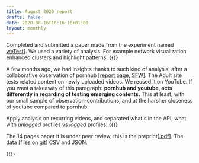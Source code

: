 ```yaml
---
title: August 2020 report
drafts: false
date: 2020-08-16T16:16:16+01:00
layout: monthly
---
```


Completed and submitted a paper made from the experiment named [weTest1](https://youtube.tracking.exposed/wetest/announcement-1). We used a variety of analysis. For example network visualization enhanced clusters and highlight patterns:
{{<simplepict href="/images/wetest-network-analysis.png">}}

A few months ago, we had insights thanks to such kind of analysis, after a collaborative observation of pornhub [[report page, SFW](https://pornhub.tracking.exposed/potest/final-1)]. The Adult site tests related content on newly uploaded videos. We reused it on YouTube. If you want a takeaway of this paragraph: **pornhub and youtube, acts differently in regarding of testing emerging contents.** This at least, with our small sample of observation-contributions, and at the harsher closeness of youtube compared to pornhub.

Apply analysis on recurring videos, and separated what's in the API, what with _unlogged_ profiles vs _logged_ profiles:
{{<simplepict href="/images/wetest-finding-1.png">}}

The 14 pages paper it is under peer review, this is the preprint[[.pdf](https://github.com/tracking-exposed/experiments-data/blob/master/wetest1/wetest-paper-submitted-preprint.pdf)].
The data [[files on git](https://github.com/tracking-exposed/experiments-data/tree/master/wetest1)] CSV and JSON.

{{<simplepict href="/images/wetest-github-capture.png">}}
